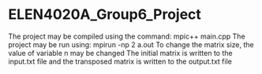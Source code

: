 # ELEN4020A_Group6_Project

The project may be compiled using the command: mpic++ main.cpp
The project may be run using: mpirun -np 2 a.out
To change the matrix size, the value of variable n may be changed
The initial matrix is written to the input.txt file and the transposed matrix is written to the output.txt file
